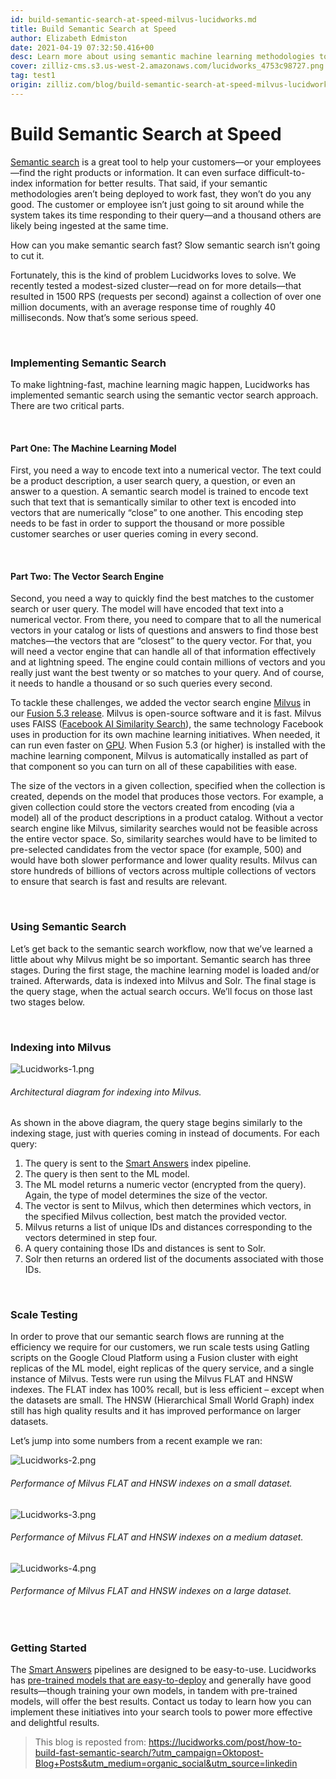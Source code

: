 ```yaml
---
id: build-semantic-search-at-speed-milvus-lucidworks.md
title: Build Semantic Search at Speed
author: Elizabeth Edmiston
date: 2021-04-19 07:32:50.416+00
desc: Learn more about using semantic machine learning methodologies to power more relevant search results across your organization.
cover: zilliz-cms.s3.us-west-2.amazonaws.com/lucidworks_4753c98727.png
tag: test1
origin: zilliz.com/blog/build-semantic-search-at-speed-milvus-lucidworks
---
```

  
# Build Semantic Search at Speed
[Semantic search](https://lucidworks.com/post/what-is-semantic-search/) is a great tool to help your customers—or your employees—find the right products or information. It can even surface difficult-to-index information for better results. That said, if your semantic methodologies aren’t being deployed to work fast, they won’t do you any good. The customer or employee isn’t just going to sit around while the system takes its time responding to their query—and a thousand others are likely being ingested at the same time.

How can you make semantic search fast? Slow semantic search isn’t going to cut it.

Fortunately, this is the kind of problem Lucidworks loves to solve. We recently tested a modest-sized cluster—read on for more details—that resulted in 1500 RPS (requests per second) against a collection of over one million documents, with an average response time of roughly 40 milliseconds. Now that’s some serious speed.

<br/>

### Implementing Semantic Search
To make lightning-fast, machine learning magic happen, Lucidworks has implemented semantic search using the semantic vector search approach. There are two critical parts.

<br/>

#### Part One: The Machine Learning Model

First, you need a way to encode text into a numerical vector. The text could be a product description, a user search query, a question, or even an answer to a question. A semantic search model is trained to encode text such that text that is semantically similar to other text is encoded into vectors that are numerically “close” to one another. This encoding step needs to be fast in order to support the thousand or more possible customer searches or user queries coming in every second.

<br/>

#### Part Two: The Vector Search Engine
Second, you need a way to quickly find the best matches to the customer search or user query. The model will have encoded that text into a numerical vector. From there, you need to compare that to all the numerical vectors in your catalog or lists of questions and answers to find those best matches—the vectors that are “closest” to the query vector. For that, you will need a vector engine that can handle all of that information effectively and at lightning speed. The engine could contain millions of vectors and you really just want the best twenty or so matches to your query. And of course, it needs to handle a thousand or so such queries every second.

To tackle these challenges, we added the vector search engine [Milvus](https://doc.lucidworks.com/fusion/5.3/8821/milvus) in our [Fusion 5.3 release](https://lucidworks.com/post/enhance-personalization-efforts-with-new-features-in-fusion/). Milvus is open-source software and it is fast. Milvus uses FAISS ([Facebook AI Similarity Search](https://ai.facebook.com/tools/faiss/)), the same technology Facebook uses in production for its own machine learning initiatives. When needed, it can run even faster on [GPU](https://en.wikipedia.org/wiki/Graphics_processing_unit). When Fusion 5.3 (or higher) is installed with the machine learning component, Milvus is automatically installed as part of that component so you can turn on all of these capabilities with ease.

The size of the vectors in a given collection, specified when the collection is created, depends on the model that produces those vectors. For example, a given collection could store the vectors created from encoding (via a model) all of the product descriptions in a product catalog. Without a vector search engine like Milvus, similarity searches would not be feasible across the entire vector space. So, similarity searches would have to be limited to pre-selected candidates from the vector space (for example, 500) and would have both slower performance and lower quality results. Milvus can store hundreds of billions of vectors across multiple collections of vectors to ensure that search is fast and results are relevant.

<br/>

### Using Semantic Search

Let’s get back to the semantic search workflow, now that we’ve learned a little about why Milvus might be so important. Semantic search has three stages. During the first stage, the machine learning model is loaded and/or trained. Afterwards, data is indexed into Milvus and Solr. The final stage is the query stage, when the actual search occurs. We’ll focus on those last two stages below.

<br/>

### Indexing into Milvus
![Lucidworks-1.png](https://zilliz-cms.s3.us-west-2.amazonaws.com/Lucidworks_1_47a9221723.png)
###### *Architectural diagram for indexing into Milvus.*

As shown in the above diagram, the query stage begins similarly to the indexing stage, just with queries coming in instead of documents. For each query:

1. The query is sent to the [Smart Answers](https://lucidworks.com/products/smart-answers/) index pipeline.
2. The query is then sent to the ML model.
3. The ML model returns a numeric vector (encrypted from the query). Again, the type of model determines the size of the vector.
4. The vector is sent to Milvus, which then determines which vectors, in the specified Milvus collection, best match the provided vector.
5. Milvus returns a list of unique IDs and distances corresponding to the vectors determined in step four.
6. A query containing those IDs and distances is sent to Solr.
7. Solr then returns an ordered list of the documents associated with those IDs.

<br/>

### Scale Testing
In order to prove that our semantic search flows are running at the efficiency we require for our customers, we run scale tests using Gatling scripts on the Google Cloud Platform using a Fusion cluster with eight replicas of the ML model, eight replicas of the query service, and a single instance of Milvus. Tests were run using the Milvus FLAT and HNSW indexes. The FLAT index has 100% recall, but is less efficient – except when the datasets are small. The HNSW (Hierarchical Small World Graph) index still has high quality results and it has improved performance on larger datasets.

Let’s jump into some numbers from a recent example we ran:

![Lucidworks-2.png](https://zilliz-cms.s3.us-west-2.amazonaws.com/Lucidworks_2_3162113560.png)
###### *Performance of Milvus FLAT and HNSW indexes on a small dataset.*

![Lucidworks-3.png](https://zilliz-cms.s3.us-west-2.amazonaws.com/Lucidworks_3_3dc17f0ed8.png)
###### *Performance of Milvus FLAT and HNSW indexes on a medium dataset.*

![Lucidworks-4.png](https://zilliz-cms.s3.us-west-2.amazonaws.com/Lucidworks_4_8a6edd2f59.png)
###### *Performance of Milvus FLAT and HNSW indexes on a large dataset.*

<br/>

### Getting Started

The [Smart Answers](https://lucidworks.com/products/smart-answers/) pipelines are designed to be easy-to-use. Lucidworks has [pre-trained models that are easy-to-deploy](https://doc.lucidworks.com/how-to/734/set-up-a-pre-trained-cold-start-model-for-smart-answers) and generally have good results—though training your own models, in tandem with pre-trained models, will offer the best results. Contact us today to learn how you can implement these initiatives into your search tools to power more effective and delightful results.


> This blog is reposted from: https://lucidworks.com/post/how-to-build-fast-semantic-search/?utm_campaign=Oktopost-Blog+Posts&utm_medium=organic_social&utm_source=linkedin

  